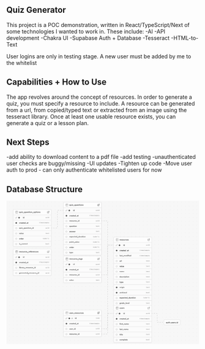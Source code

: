 ## Quiz Generator

This project is a POC demonstration, written in React/TypeScript/Next of some technologies I wanted to work in. These include:
-AI
-API development
-Chakra UI
-Supabase Auth + Database
-Tesseract
-HTML-to-Text

User logins are only in testing stage. A new user must be added by me to the whitelist

## Capabilities + How to Use
The app revolves around the concept of resources. In order to generate a quiz, you must specify a resource to include.
A resource can be generated from a url, from copied/typed text or extracted from an image using the tesseract library.
Once at least one usable resource exists, you can generate a quiz or a lesson plan.

## Next Steps
-add ability to download content to a pdf file
-add testing
-unauthenticated user checks are buggy/missing
-UI updates
-Tighten up code
-Move user auth to prod - can only authenticate whitelisted users for now

## Database Structure

![Database Structure](/db-diagram.png)